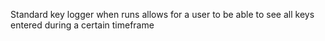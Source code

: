 Standard key logger when runs allows for a user to be able to see all keys entered during a certain timeframe
